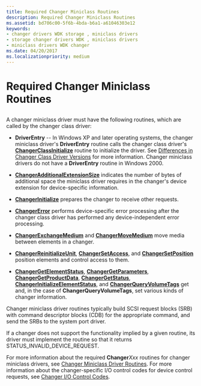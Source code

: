 ```yaml
---
title: Required Changer Miniclass Routines
description: Required Changer Miniclass Routines
ms.assetid: bd706c00-5f6b-4bda-b6a1-a61046303e12
keywords:
- changer drivers WDK storage , miniclass drivers
- storage changer drivers WDK , miniclass drivers
- miniclass drivers WDK changer
ms.date: 04/20/2017
ms.localizationpriority: medium
---
```


# Required Changer Miniclass Routines


## <span id="ddk_required_changer_miniclass_routines_kg"></span><span id="DDK_REQUIRED_CHANGER_MINICLASS_ROUTINES_KG"></span>


A changer miniclass driver must have the following routines, which are called by the changer class driver:

-   **DriverEntry** -- In Windows XP and later operating systems, the changer miniclass driver's **DriverEntry** routine calls the changer class driver's [**ChangerClassInitialize**](https://msdn.microsoft.com/library/windows/hardware/ff551413) routine to initialize the driver. See [Differences in Changer Class Driver Versions](differences-in-changer-class-driver-versions.md) for more information. Changer miniclass drivers do not have a **DriverEntry** routine in Windows 2000.

-   [**ChangerAdditionalExtensionSize**](https://msdn.microsoft.com/library/windows/hardware/ff551400) indicates the number of bytes of additional space the miniclass driver requires in the changer's device extension for device-specific information.

-   [**ChangerInitialize**](https://msdn.microsoft.com/library/windows/hardware/ff551431) prepares the changer to receive other requests.

-   [**ChangerError**](https://msdn.microsoft.com/library/windows/hardware/ff551418) performs device-specific error processing after the changer class driver has performed any device-independent error processing.

-   [**ChangerExchangeMedium**](https://msdn.microsoft.com/library/windows/hardware/ff551421) and [**ChangerMoveMedium**](https://msdn.microsoft.com/library/windows/hardware/ff551436) move media between elements in a changer.

-   [**ChangerReinitializeUnit**](https://msdn.microsoft.com/library/windows/hardware/ff551443), [**ChangerSetAccess**](https://msdn.microsoft.com/library/windows/hardware/ff551447), and [**ChangerSetPosition**](https://msdn.microsoft.com/library/windows/hardware/ff551449) position elements and control access to them.

-   [**ChangerGetElementStatus**](https://msdn.microsoft.com/library/windows/hardware/ff551424), [**ChangerGetParameters**](https://msdn.microsoft.com/library/windows/hardware/ff551425), [**ChangerGetProductData**](https://msdn.microsoft.com/library/windows/hardware/ff551427), [**ChangerGetStatus**](https://msdn.microsoft.com/library/windows/hardware/ff551429), [**ChangerInitializeElementStatus**](https://msdn.microsoft.com/library/windows/hardware/ff551433), and [**ChangerQueryVolumeTags**](https://msdn.microsoft.com/library/windows/hardware/ff551440) get and, in the case of **ChangerQueryVolumeTags**, set various kinds of changer information.

Changer miniclass driver routines typically build SCSI request blocks (SRB) with command descriptor blocks (CDB) for the appropriate command, and send the SRBs to the system port driver.

If a changer does not support the functionality implied by a given routine, its driver must implement the routine so that it returns STATUS\_INVALID\_DEVICE\_REQUEST.

For more information about the required **Changer***Xxx* routines for changer miniclass drivers, see [Changer Miniclass Driver Routines](https://msdn.microsoft.com/library/windows/hardware/ff551472). For more information about the changer-specific I/O control codes for device control requests, see [Changer I/O Control Codes](https://msdn.microsoft.com/library/windows/hardware/ff551469).

 

 




